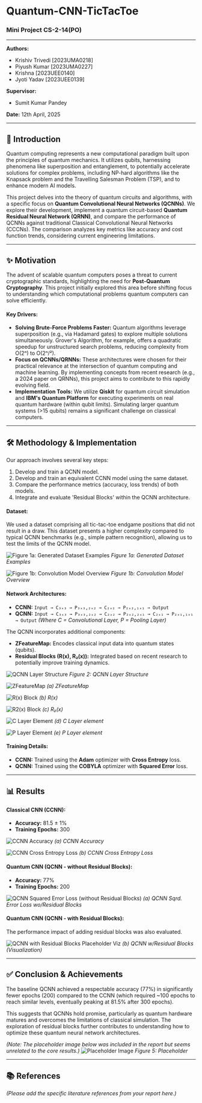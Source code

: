 # Quantum-CNN-TicTacToe

### Mini Project CS-2-14(PO)

---

**Authors:**
* Krishiv Trivedi [2023UMA0218]
* Piyush Kumar [2023UMA0227]
* Krishna [2023UEE0140]
* Jyoti Yadav [2023UEE0139]

**Supervisor:**
* Sumit Kumar Pandey

**Date:** 12th April, 2025

---

## 🚀 Introduction

Quantum computing represents a new computational paradigm built upon the principles of quantum mechanics. It utilizes qubits, harnessing phenomena like superposition and entanglement, to potentially accelerate solutions for complex problems, including NP-hard algorithms like the Knapsack problem and the Travelling Salesman Problem (TSP), and to enhance modern AI models.

This project delves into the theory of quantum circuits and algorithms, with a specific focus on **Quantum Convolutional Neural Networks (QCNNs)**. We explore their development, implement a quantum circuit-based **Quantum Residual Neural Network (QRNN)**, and compare the performance of QCNNs against traditional Classical Convolutional Neural Networks (CCCNs). The comparison analyzes key metrics like accuracy and cost function trends, considering current engineering limitations.

---

## ✨ Motivation

The advent of scalable quantum computers poses a threat to current cryptographic standards, highlighting the need for **Post-Quantum Cryptography**. This project initially explored this area before shifting focus to understanding which computational problems quantum computers can solve efficiently.

#### Key Drivers:
* **Solving Brute-Force Problems Faster:** Quantum algorithms leverage superposition (e.g., via Hadamard gates) to explore multiple solutions simultaneously. Grover's Algorithm, for example, offers a quadratic speedup for unstructured search problems, reducing complexity from O(2ⁿ) to O(2ⁿ/²).
* **Focus on QCNNs/QRNNs:** These architectures were chosen for their practical relevance at the intersection of quantum computing and machine learning. By implementing concepts from recent research (e.g., a 2024 paper on QRNNs), this project aims to contribute to this rapidly evolving field.
* **Implementation Tools:** We utilize **Qiskit** for quantum circuit simulation and **IBM's Quantum Platform** for executing experiments on real quantum hardware (within qubit limits). Simulating larger quantum systems (>15 qubits) remains a significant challenge on classical computers.

---

## 🛠️ Methodology & Implementation

Our approach involves several key steps:
1.  Develop and train a QCNN model.
2.  Develop and train an equivalent CCNN model using the same dataset.
3.  Compare the performance metrics (accuracy, loss trends) of both models.
4.  Integrate and evaluate 'Residual Blocks' within the QCNN architecture.

#### Dataset:
We used a dataset comprising all tic-tac-toe endgame positions that did not result in a draw. This dataset presents a higher complexity compared to typical QCNN benchmarks (e.g., simple pattern recognition), allowing us to test the limits of the QCNN model.

![Figure 1a: Generated Dataset Examples](/Report/assets/dataset.jpeg)
*Figure 1a: Generated Dataset Examples*

![Figure 1b: Convolution Model Overview](/Report/assets/CCNN.png)
*Figure 1b: Convolution Model Overview*

#### Network Architectures:
* **CCNN:** `Input → C₃ₓ₃ → P₃ₓ₃,₂ₓ₂ → C₂ₓ₂ → P₂ₓ₂,₁ₓ₁ → Output`
* **QCNN:** `Input → C₃ₓ₃ → P₃ₓ₃,₂ₓ₂ → C₂ₓ₂ → P₂ₓ₂,₂ₓ₁ → C₂ₓ₁ → P₂ₓ₁,₁ₓ₁ → Output`
    *(Where C = Convolutional Layer, P = Pooling Layer)*

The QCNN incorporates additional components:
* **ZFeatureMap:** Encodes classical input data into quantum states (qubits).
* **Residual Blocks (R(x), R₂(x)):** Integrated based on recent research to potentially improve training dynamics.

![QCNN Layer Structure](/Report/assets/QCNN.png)
*Figure 2: QCNN Layer Structure*

![ZFeatureMap](/Report/assets/zfm.png)
*(a) ZFeatureMap*

![R(x) Block](/Report/assets/rb.png)
*(b) R(x)*

![R2(x) Block](/Report/assets/r2.png)
*(c) R₂(x)*

![C Layer Element](/Report/assets/conv_element.png)
*(d) C Layer element*

![P Layer Element](/Report/assets/pool_element.png)
*(e) P Layer element*

#### Training Details:
* **CCNN:** Trained using the **Adam** optimizer with **Cross Entropy** loss.
* **QCNN:** Trained using the **COBYLA** optimizer with **Squared Error** loss.

---

## 📊 Results

#### Classical CNN (CCNN):
* **Accuracy:** 81.5 ± 1%
* **Training Epochs:** 300

![CCNN Accuracy](/Report/assets/accu.jpeg)
*(a) CCNN Accuracy*

![CCNN Cross Entropy Loss](/Report/assets/cf.jpeg)
*(b) CCNN Cross Entropy Loss*

#### Quantum CNN (QCNN - without Residual Blocks):
* **Accuracy:** 77%
* **Training Epochs:** 200

![QCNN Squared Error Loss (without Residual Blocks)](/Report/assets/qcnn.jpeg)
*(a) QCNN Sqrd. Error Loss wo/Residual Blocks*

#### Quantum CNN (QCNN - with Residual Blocks):
The performance impact of adding residual blocks was also evaluated.

![QCNN with Residual Blocks Placeholder Viz](/Report/assets/image5b.png)
*(b) QCNN w/Residual Blocks (Visualization)*

---

## ✅ Conclusion & Achievements

The baseline QCNN achieved a respectable accuracy (77%) in significantly fewer epochs (200) compared to the CCNN (which required ~100 epochs to reach similar levels, eventually peaking at 81.5% after 300 epochs).

This suggests that QCNNs hold promise, particularly as quantum hardware matures and overcomes the limitations of classical simulation. The exploration of residual blocks further contributes to understanding how to optimize these quantum neural network architectures.

*(Note: The placeholder image below was included in the report but seems unrelated to the core results.)*
![Placeholder Image](/Report/assets/image6.png)
*Figure 5: Placeholder*

---

## 📚 References

*(Please add the specific literature references from your report here.)*

